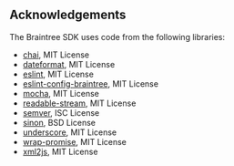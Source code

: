 Acknowledgements
----------------

The Braintree SDK uses code from the following libraries:

* [chai](https://github.com/chaijs/chai), MIT License
* [dateformat](https://github.com/felixge/node-dateformat), MIT License
* [eslint](https://github.com/eslint/eslint), MIT License
* [eslint-config-braintree](https://github.com/braintree/eslint-config), MIT License
* [mocha](https://github.com/mochajs/mocha), MIT License
* [readable-stream](https://github.com/nodejs/readable-stream), MIT License
* [semver](https://github.com/npm/node-semver), ISC License
* [sinon](https://github.com/sinonjs/sinon), BSD License
* [underscore](https://github.com/jashkenas/underscore), MIT License
* [wrap-promise](https://github.com/braintree/wrap-promise), MIT License
* [xml2js](https://github.com/Leonidas-from-XIV/node-xml2js), MIT License
